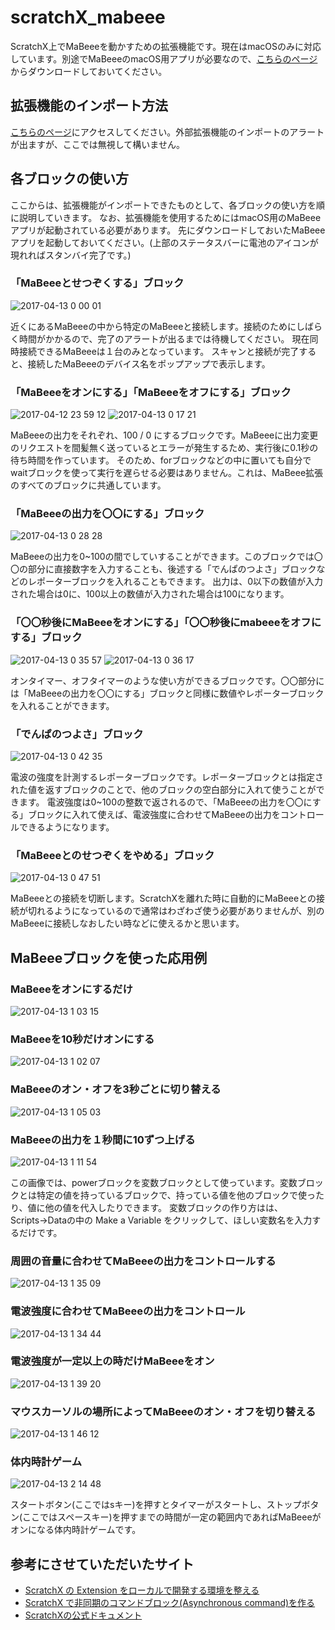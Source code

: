 # scratchX_mabeee
ScratchX上でMaBeeeを動かすための拡張機能です。現在はmacOSのみに対応しています。別途でMaBeeeのmacOS用アプリが必要なので、[こちらのページ](https://github.com/novars-jp/MaBeeeMacApp)からダウンロードしておいてください。

## 拡張機能のインポート方法
[こちらのページ](http://scratchx.org/?url=https://novars-jp.github.io/scratchX_mabeee/mabeee.js#scratch)にアクセスしてください。外部拡張機能のインポートのアラートが出ますが、ここでは無視して構いません。

## 各ブロックの使い方
ここからは、拡張機能がインポートできたものとして、各ブロックの使い方を順に説明していきます。
なお、拡張機能を使用するためにはmacOS用のMaBeeeアプリが起動されている必要があります。
先にダウンロードしておいたMaBeeeアプリを起動しておいてください。(上部のステータスバーに電池のアイコンが現れればスタンバイ完了です。)

### 「MaBeeeとせつぞくする」ブロック
![2017-04-13 0 00 01](https://cloud.githubusercontent.com/assets/24409457/25064963/04cbcf14-2241-11e7-8f6c-20c9db15b236.png)

近くにあるMaBeeeの中から特定のMaBeeeと接続します。接続のためにしばらく時間がかかるので、完了のアラートが出るまでは待機してください。
現在同時接続できるMaBeeeは１台のみとなっています。
スキャンと接続が完了すると、接続したMaBeeeのデバイス名をポップアップで表示します。

### 「MaBeeeをオンにする」「MaBeeeをオフにする」ブロック
![2017-04-12 23 59 12](https://cloud.githubusercontent.com/assets/24409457/25064967/218eb4d6-2241-11e7-9101-8138e83a5e3e.png)
![2017-04-13 0 17 21](https://cloud.githubusercontent.com/assets/24409457/25064969/25e75d1c-2241-11e7-9411-07d98e43dcf0.png)

MaBeeeの出力をそれぞれ、100 / 0 にするブロックです。MaBeeeに出力変更のリクエストを間髪無く送っているとエラーが発生するため、実行後に0.1秒の待ち時間を作っています。
そのため、forブロックなどの中に置いても自分でwaitブロックを使って実行を遅らせる必要はありません。これは、MaBeee拡張のすべてのブロックに共通しています。

### 「MaBeeeの出力を〇〇にする」ブロック
![2017-04-13 0 28 28](https://cloud.githubusercontent.com/assets/24409457/25064974/3af804d6-2241-11e7-8586-b3fd8fec2031.png)

MaBeeeの出力を0~100の間でしていすることができます。このブロックでは〇〇の部分に直接数字を入力することも、後述する「でんぱのつよさ」ブロックなどのレポーターブロックを入れることもできます。
出力は、0以下の数値が入力された場合は0に、100以上の数値が入力された場合は100になります。

### 「〇〇秒後にMaBeeeをオンにする」「〇〇秒後にmabeeeをオフにする」ブロック
![2017-04-13 0 35 57](https://cloud.githubusercontent.com/assets/24409457/25064976/48df2aa2-2241-11e7-8d3e-283b04d77317.png)
![2017-04-13 0 36 17](https://cloud.githubusercontent.com/assets/24409457/25064977/4a9db05c-2241-11e7-8402-822db6bd3e7a.png)

オンタイマー、オフタイマーのような使い方ができるブロックです。〇〇部分には「MaBeeeの出力を〇〇にする」ブロックと同様に数値やレポーターブロックを入れることができます。

### 「でんぱのつよさ」ブロック
![2017-04-13 0 42 35](https://cloud.githubusercontent.com/assets/24409457/25064986/573b650c-2241-11e7-9efa-25439ac80d6d.png)

電波の強度を計測するレポーターブロックです。レポーターブロックとは指定された値を返すブロックのことで、他のブロックの空白部分に入れて使うことができます。
電波強度は0~100の整数で返されるので、「MaBeeeの出力を〇〇にする」ブロックに入れて使えば、電波強度に合わせてMaBeeeの出力をコントロールできるようになります。

### 「MaBeeeとのせつぞくをやめる」ブロック
![2017-04-13 0 47 51](https://cloud.githubusercontent.com/assets/24409457/25064988/613127e0-2241-11e7-930c-ce913b16ce22.png)

MaBeeeとの接続を切断します。ScratchXを離れた時に自動的にMaBeeeとの接続が切れるようになっているので通常はわざわざ使う必要がありませんが、別のMaBeeeに接続しなおしたい時などに使えるかと思います。

## MaBeeeブロックを使った応用例

### MaBeeeをオンにするだけ
![2017-04-13 1 03 15](https://cloud.githubusercontent.com/assets/24409457/25065029/d8f9393e-2241-11e7-8dcc-1b55c8c0c3fb.png)

### MaBeeeを10秒だけオンにする
![2017-04-13 1 02 07](https://cloud.githubusercontent.com/assets/24409457/25065013/c1a86f8e-2241-11e7-98e0-cf770cab0081.png)

### MaBeeeのオン・オフを3秒ごとに切り替える
![2017-04-13 1 05 03](https://cloud.githubusercontent.com/assets/24409457/25065033/f2d760f6-2241-11e7-92b3-948e062742f6.png)

### MaBeeeの出力を１秒間に10ずつ上げる
![2017-04-13 1 11 54](https://cloud.githubusercontent.com/assets/24409457/25065078/13b72166-2243-11e7-8dde-5167352eea1f.png)

この画像では、powerブロックを変数ブロックとして使っています。変数ブロックとは特定の値を持っているブロックで、持っている値を他のブロックで使ったり、値に他の値を代入したりできます。
変数ブロックの作り方はは、Scripts→Dataの中の Make a Variable をクリックして、ほしい変数名を入力するだけです。

### 周囲の音量に合わせてMaBeeeの出力をコントロールする
![2017-04-13 1 35 09](https://cloud.githubusercontent.com/assets/24409457/25065042/2d1bc7e8-2242-11e7-86b4-ea41f3ef015a.png)

### 電波強度に合わせてMaBeeeの出力をコントロール
![2017-04-13 1 34 44](https://cloud.githubusercontent.com/assets/24409457/25065044/30fd5b4c-2242-11e7-8030-54c770142ebf.png)

### 電波強度が一定以上の時だけMaBeeeをオン
![2017-04-13 1 39 20](https://cloud.githubusercontent.com/assets/24409457/25065047/50148b54-2242-11e7-8115-6abaf6d6f04a.png)

### マウスカーソルの場所によってMaBeeeのオン・オフを切り替える
![2017-04-13 1 46 12](https://cloud.githubusercontent.com/assets/24409457/25065051/6477b562-2242-11e7-9d63-c85ee64b1a7d.png)

### 体内時計ゲーム
![2017-04-13 2 14 48](https://cloud.githubusercontent.com/assets/24409457/25065060/7fd1c62c-2242-11e7-843f-17c41d06041e.png)

スタートボタン(ここではsキー)を押すとタイマーがスタートし、ストップボタン(ここではスペースキー)を押すまでの時間が一定の範囲内であればMaBeeeがオンになる体内時計ゲームです。


## 参考にさせていただいたサイト

- [ScratchX の Extension をローカルで開発する環境を整える](http://qiita.com/mironal/items/99779c4d307fb004bee7)
- [ScratchX で非同期のコマンドブロック(Asynchronous command)を作る](http://qiita.com/mironal/items/180c3af71942ad42fa3e#_reference-0a9df38a2bd6d5e687c2)
- [ScratchXの公式ドキュメント](https://github.com/LLK/scratchx/wiki)
